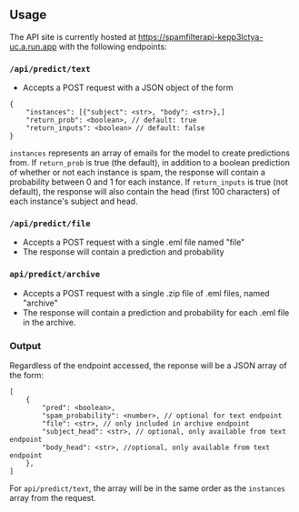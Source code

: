 ## Usage

The API site is currently hosted at https://spamfilterapi-kepp3lctya-uc.a.run.app with the following endpoints:

### `/api/predict/text`

- Accepts a POST request with a JSON object of the form

```jsonc
{
    "instances": [{"subject": <str>, "body": <str>},]
    "return_prob": <boolean>, // default: true
    "return_inputs": <boolean> // default: false
}
```

`instances` represents an array of emails for the model to create predictions from. If `return_prob` is true (the default), in addition to a boolean prediction of whether or not each instance is spam, the response will contain a probability between 0 and 1 for each instance. If `return_inputs` is true (not default), the response will also contain the head (first 100 characters) of each instance's subject and head.

### `/api/predict/file`

- Accepts a POST request with a single .eml file named "file"
- The response will contain a prediction and probability

### `api/predict/archive`

- Accepts a POST request with a single .zip file of .eml files, named "archive"
- The response will contain a prediction and probability for each .eml file in the archive.


### Output

Regardless of the endpoint accessed, the reponse will be a JSON array of the form:

```jsonc
[
    {
        "pred": <boolean>,
        "spam_probability": <number>, // optional for text endpoint
        "file": <str>, // only included in archive endpoint
        "subject_head": <str>, // optional, only available from text endpoint
        "body_head": <str>, //optional, only available from text endpoint
    },
]
```

For `api/predict/text`, the array will be in the same order as the `instances` array from the request.
